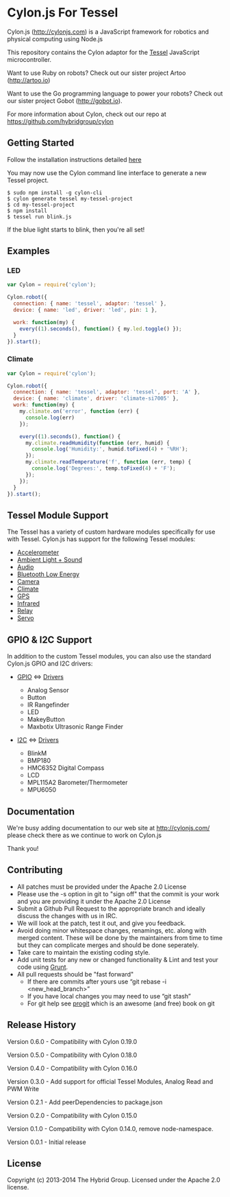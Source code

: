 # Cylon.js For Tessel

Cylon.js (http://cylonjs.com) is a JavaScript framework for robotics and
physical computing using Node.js

This repository contains the Cylon adaptor for the [Tessel](https://tessel.io/) JavaScript microcontroller.

Want to use Ruby on robots? Check out our sister project Artoo (http://artoo.io)

Want to use the Go programming language to power your robots? Check out our
sister project Gobot (http://gobot.io).

For more information about Cylon, check out our repo at
https://github.com/hybridgroup/cylon

## Getting Started

Follow the installation instructions detailed [here](https://tessel.io/install/)

You may now use the Cylon command line interface to generate a new Tessel project.

```
$ sudo npm install -g cylon-cli
$ cylon generate tessel my-tessel-project
$ cd my-tessel-project
$ npm install
$ tessel run blink.js
```

If the blue light starts to blink, then you're all set!

## Examples

### LED

```javascript
var Cylon = require('cylon');

Cylon.robot({
  connection: { name: 'tessel', adaptor: 'tessel' },
  device: { name: 'led', driver: 'led', pin: 1 },

  work: function(my) {
    every((1).seconds(), function() { my.led.toggle() });
  }
}).start();
```

### Climate

```javascript
var Cylon = require('cylon');

Cylon.robot({
  connection: { name: 'tessel', adaptor: 'tessel', port: 'A' },
  device: { name: 'climate', driver: 'climate-si7005' },
  work: function(my) {
    my.climate.on('error', function (err) {
      console.log(err)
    });

    every((1).seconds(), function() {
      my.climate.readHumidity(function (err, humid) {
        console.log('Humidity:', humid.toFixed(4) + '%RH');
      });
      my.climate.readTemperature('f', function (err, temp) {
        console.log('Degrees:', temp.toFixed(4) + 'F');
      });
    });
  }
}).start();
```

## Tessel Module Support

The Tessel has a variety of custom hardware modules specifically for use with Tessel. Cylon.js has support for the following Tessel modules:

- [Accelerometer](https://tessel.io/modules#module-accelerometer)
- [Ambient Light + Sound](https://tessel.io/modules#module-ambient)
- [Audio](https://tessel.io/modules#module-audio)
- [Bluetooth Low Energy](https://tessel.io/modules#module-ble)
- [Camera](https://tessel.io/modules#module-camera)
- [Climate](https://tessel.io/modules#module-climate)
- [GPS](https://tessel.io/modules#module-gps)
- [Infrared](https://tessel.io/modules#module-infrared)
- [Relay](https://tessel.io/modules#module-relay)
- [Servo](https://tessel.io/modules#module-servo)

## GPIO & I2C Support

In addition to the custom Tessel modules, you can also use the standard Cylon.js GPIO and I2C drivers:

  - [GPIO](https://en.wikipedia.org/wiki/General_Purpose_Input/Output) <=> [Drivers](https://github.com/hybridgroup/cylon-gpio)
    - Analog Sensor
    - Button
    - IR Rangefinder
    - LED
    - MakeyButton
    - Maxbotix Ultrasonic Range Finder

  - [I2C](https://en.wikipedia.org/wiki/I%C2%B2C) <=> [Drivers](https://github.com/hybridgroup/cylon-i2c)
    - BlinkM
    - BMP180
    - HMC6352 Digital Compass
    - LCD
    - MPL115A2 Barometer/Thermometer
    - MPU6050

## Documentation
We're busy adding documentation to our web site at http://cylonjs.com/ please check there as we continue to work on Cylon.js

Thank you!

## Contributing

* All patches must be provided under the Apache 2.0 License
* Please use the -s option in git to "sign off" that the commit is your work and you are providing it under the Apache 2.0 License
* Submit a Github Pull Request to the appropriate branch and ideally discuss the changes with us in IRC.
* We will look at the patch, test it out, and give you feedback.
* Avoid doing minor whitespace changes, renamings, etc. along with merged content. These will be done by the maintainers from time to time but they can complicate merges and should be done seperately.
* Take care to maintain the existing coding style.
* Add unit tests for any new or changed functionality & Lint and test your code using [Grunt](http://gruntjs.com/).
* All pull requests should be "fast forward"
  * If there are commits after yours use “git rebase -i <new_head_branch>”
  * If you have local changes you may need to use “git stash”
  * For git help see [progit](http://git-scm.com/book) which is an awesome (and free) book on git

## Release History

Version 0.6.0 - Compatibility with Cylon 0.19.0

Version 0.5.0 - Compatibility with Cylon 0.18.0

Version 0.4.0 - Compatibility with Cylon 0.16.0

Version 0.3.0 - Add support for official Tessel Modules, Analog Read and PWM Write 

Version 0.2.1 - Add peerDependencies to package.json

Version 0.2.0 - Compatibility with Cylon 0.15.0

Version 0.1.0 - Compatibility with Cylon 0.14.0, remove node-namespace.

Version 0.0.1 - Initial release

## License

Copyright (c) 2013-2014 The Hybrid Group. Licensed under the Apache 2.0 license.
